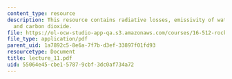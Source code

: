 ```yaml
---
content_type: resource
description: This resource contains radiative losses, emissivity of water vapours
  and carbon dioxide.
file: https://ol-ocw-studio-app-qa.s3.amazonaws.com/courses/16-512-rocket-propulsion-fall-2005/55064e45cbe157879cbf3dc0af734a72_lecture_11.pdf
file_type: application/pdf
parent_uid: 1a7892c5-8e6a-7f7b-d3ef-33897f01fd93
resourcetype: Document
title: lecture_11.pdf
uid: 55064e45-cbe1-5787-9cbf-3dc0af734a72
---
```


